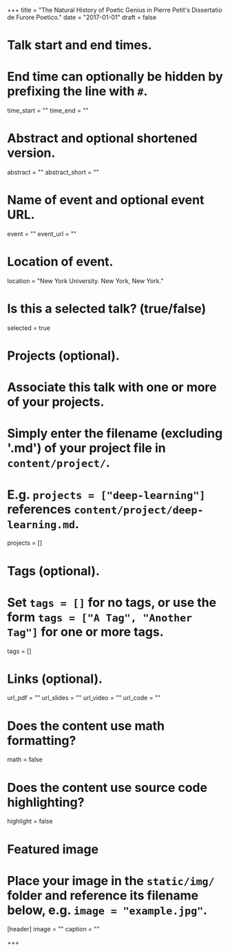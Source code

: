 +++
title = "The Natural History of Poetic Genius in Pierre Petit's Dissertatio de Furore Poetico."
date = "2017-01-01" 
draft = false

# Talk start and end times.
#   End time can optionally be hidden by prefixing the line with `#`.
time_start = ""
time_end = ""

# Abstract and optional shortened version.
abstract = ""
abstract_short = ""

# Name of event and optional event URL.
event = ""
event_url = ""

# Location of event.
location = "New York University. New York, New York."

# Is this a selected talk? (true/false)
selected = true

# Projects (optional).
#   Associate this talk with one or more of your projects.
#   Simply enter the filename (excluding '.md') of your project file in `content/project/`.
#   E.g. `projects = ["deep-learning"]` references `content/project/deep-learning.md`.
projects = []

# Tags (optional).
#   Set `tags = []` for no tags, or use the form `tags = ["A Tag", "Another Tag"]` for one or more tags.
tags = []

# Links (optional).
url_pdf = ""
url_slides = ""
url_video = ""
url_code = ""

# Does the content use math formatting?
math = false

# Does the content use source code highlighting?
highlight = false

# Featured image
# Place your image in the `static/img/` folder and reference its filename below, e.g. `image = "example.jpg"`.
[header]
image = ""
caption = ""

+++
